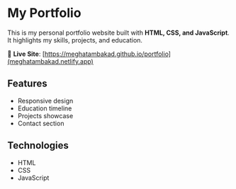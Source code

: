 # My Portfolio

This is my personal portfolio website built with **HTML, CSS, and JavaScript**.  
It highlights my skills, projects, and education.  

🔗 **Live Site**: [https://meghatambakad.github.io/portfolio](meghatambakad.netlify.app)

## Features
- Responsive design  
- Education timeline  
- Projects showcase  
- Contact section  

## Technologies
- HTML  
- CSS  
- JavaScript  
